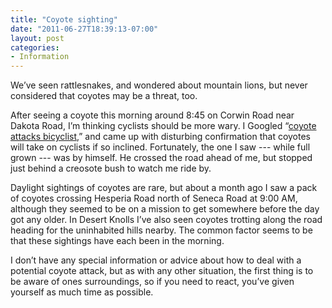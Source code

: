 ```yaml
---
title: "Coyote sighting"
date: "2011-06-27T18:39:13-07:00"
layout: post
categories:
- Information
---
```


We’ve seen rattlesnakes, and wondered about mountain lions, but never considered that coyotes may be a threat, too.  
  
After seeing a coyote this morning around 8:45 on Corwin Road near Dakota Road, I’m thinking cyclists should be more wary. I Googled “[coyote attacks bicyclist](https://www.google.com/search?client=safari&rls=en&q=coyote+attacks+bicyclist&ie=UTF-8&oe=UTF-8),” and came up with disturbing confirmation that coyotes will take on cyclists if so inclined. Fortunately, the one I saw --- while full grown --- was by himself. He crossed the road ahead of me, but stopped just behind a creosote bush to watch me ride by.

Daylight sightings of coyotes are rare, but about a month ago I saw a pack of coyotes crossing Hesperia Road north of Seneca Road at 9:00 AM, although they seemed to be on a mission to get somewhere before the day got any older. In Desert Knolls I’ve also seen coyotes trotting along the road heading for the uninhabited hills nearby. The common factor seems to be that these sightings have each been in the morning.

I don’t have any special information or advice about how to deal with a potential coyote attack, but as with any other situation, the first thing is to be aware of ones surroundings, so if you need to react, you’ve given yourself as much time as possible.